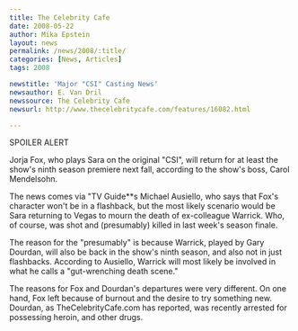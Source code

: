 ```yaml
---
title: The Celebrity Cafe
date: 2008-05-22
author: Mika Epstein
layout: news
permalink: /news/2008/:title/
categories: [News, Articles]
tags: 2008

newstitle: 'Major "CSI" Casting News'
newsauthor: E. Van Dril  
newssource: The Celebrity Cafe  
newsurl: http://www.thecelebritycafe.com/features/16082.html  

---
```


SPOILER ALERT 

Jorja Fox, who plays Sara on the original "CSI", will return for at least the show's ninth season premiere next fall, according to the show's boss, Carol Mendelsohn. 

The news comes via "TV Guide**s Michael Ausiello, who says that Fox's character won't be in a flashback, but the most likely scenario would be Sara returning to Vegas to mourn the death of ex-colleague Warrick. Who, of course, was shot and (presumably) killed in last week's season finale. 

The reason for the "presumably" is because Warrick, played by Gary Dourdan, will also be back in the show's ninth season, and also not in just flashbacks. According to Ausiello, Warrick will most likely be involved in what he calls a "gut-wrenching death scene." 

The reasons for Fox and Dourdan's departures were very different. On one hand, Fox left because of burnout and the desire to try something new. Dourdan, as TheCelebrityCafe.com has reported, was recently arrested for possessing heroin, and other drugs.  
